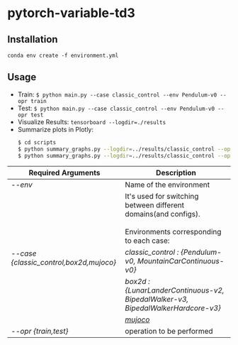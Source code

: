 # pytorch-variable-td3

## Installation
```conda env create -f environment.yml```

## Usage
- Train: ```$ python main.py --case classic_control --env Pendulum-v0 --opr train```
- Test: ```$ python main.py --case classic_control --env Pendulum-v0 --opr test```
- Visualize Results: ```tensorboard --logdir=./results```
- Summarize plots in Plotly:
    ```bash
    $ cd scripts
    $ python summary_graphs.py --logdir=../results/classic_control --opr extract_summary 
    $ python summary_graphs.py --logdir=../results/classic_control --opr plot
    ```

<table>
<thead>
<th >Required Arguments</th>
<th >Description</th>
</thead>
<tbody>
<tr>
	<td> <i>--env</i> </td>
	<td>Name of the environment</td>
</tr>
<tr>
	<td rowspan="4"> <i>--case {classic_control,box2d,mujoco}</i> </td>
	<td>It's used for switching between different domains(and configs).<br> <br>Environments corresponding to each case:</td>
</tr>
<tr>
	<td><i>classic_control : {Pendulum-v0, MountainCarContinuous-v0}</td>
</tr>
<tr>
	<td><i>box2d : {LunarLanderContinuous-v2, BipedalWalker-v3, BipedalWalkerHardcore-v3} </i></td>
</tr>
<tr>
	<td><i><a href="https://gym.openai.com/envs/#mujoco(https://gym.openai.com/envs/#mujoco)">mujoco</a></i></td>
</tr>
<tr>
	<td> <i>--opr {train,test}</i> </td>
	<td>operation to be performed</td>
</tr>
</tbody>
</table>
